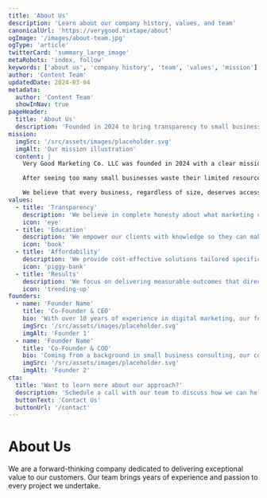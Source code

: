 ```yaml
---
title: 'About Us'
description: 'Learn about our company history, values, and team'
canonicalUrl: 'https://verygood.mixtape/about'
ogImage: '/images/about-team.jpg'
ogType: 'article'
twitterCard: 'summary_large_image'
metaRobots: 'index, follow'
keywords: ['about us', 'company history', 'team', 'values', 'mission']
author: 'Content Team'
updatedDate: 2024-03-04
metadata:
  author: 'Content Team'
  showInNav: true
pageHeader:
  title: 'About Us'
  description: 'Founded in 2024 to bring transparency to small business marketing.'
mission:
  imgSrc: '/src/assets/images/placeholder.svg'
  imgAlt: 'Our mission illustration'
  content: |
    Very Good Marketing Co. LLC was founded in 2024 with a clear mission: to help small businesses market themselves effectively without being swindled.

    After seeing too many small businesses waste their limited resources on ineffective marketing tactics or overpriced services, our founders decided to create a company that prioritizes transparency, education, and results.

    We believe that every business, regardless of size, deserves access to effective marketing strategies and honest advice about what will truly help them grow.
values:
  - title: 'Transparency'
    description: 'We believe in complete honesty about what marketing can and cannot do for your business.'
    icon: 'eye'
  - title: 'Education'
    description: 'We empower our clients with knowledge so they can make informed decisions about their marketing.'
    icon: 'book'
  - title: 'Affordability'
    description: 'We provide cost-effective solutions tailored specifically for small business budgets.'
    icon: 'piggy-bank'
  - title: 'Results'
    description: 'We focus on delivering measurable outcomes that directly impact your business growth.'
    icon: 'trending-up'
founders:
  - name: 'Founder Name'
    title: 'Co-Founder & CEO'
    bio: 'With over 10 years of experience in digital marketing, our founder saw the need for a more transparent approach to helping small businesses succeed online.'
    imgSrc: '/src/assets/images/placeholder.svg'
    imgAlt: 'Founder 1'
  - name: 'Founder Name'
    title: 'Co-Founder & COO'
    bio: 'Coming from a background in small business consulting, our co-founder brings practical insights into the real challenges small businesses face with marketing.'
    imgSrc: '/src/assets/images/placeholder.svg'
    imgAlt: 'Founder 2'
cta:
  title: 'Want to learn more about our approach?'
  description: 'Schedule a call with our team to discuss how we can help your business.'
  buttonText: 'Contact Us'
  buttonUrl: '/contact'
---
```


# About Us

We are a forward-thinking company dedicated to delivering exceptional value to our customers. Our team brings years of experience and passion to every project we undertake.
